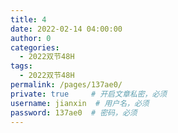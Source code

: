 ```yaml
---
title: 4
date: 2022-02-14 04:00:00
author: 0
categories: 
  - 2022双节48H
tags: 
  - 2022双节48H
permalink: /pages/137ae0/
private: true     # 开启文章私密，必须
username: jianxin  # 用户名，必须
password: 137ae0  # 密码，必须
---
```


